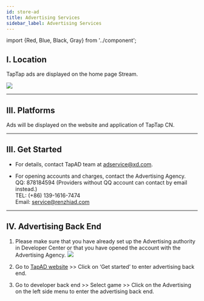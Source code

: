 ```yaml
---
id: store-ad
title: Advertising Services
sidebar_label: Advertising Services
---
```


import {Red, Blue, Black, Gray} from '../component';


## **I. Location**  

TapTap ads are displayed on the home page Stream.

![](https://img.tapimg.com/market/images/3288a864d7651dffcf2e83daf8873ab2.png)  

---

## **III. Platforms**
Ads will be displayed on the website and application of TapTap CN.  

---

## **III. Get Started**  

* For details, contact TapAD team at [adservice@xd.com](mailto:adservice@xd.com).  

* For opening accounts and charges, contact the Advertising Agency.  
QQ: 878184594 (Providers without QQ account can contact by email instead.)  
TEL:  (+86) 139-1616-7474  
Email: [service@renzhiad.com](mailto:service@renzhiad.com)   

---

## **IV. Advertising Back End**  

1. Please make sure that you have already set up the Advertising authority in Developer Center or that you have opened the account with the Advertising Agency. ![](https://img.tapimg.com/market/images/33b1cc13fb3a682da44c5f239724a5f5.png)



2. Go to [TapAD website](https://biz.taptap.com) >> Click on ‘Get started’ to enter advertising back end.



3. Go to developer back end >> Select game >> Click on the Advertising on the left side menu to enter the advertising back end.  
